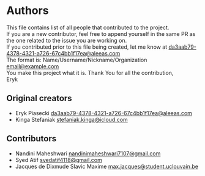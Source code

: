 # Authors

This file contains list of all people that contributed to the project.<br>
If you are a new contributor, feel free to append yourself in the same PR as the one related to the issue you are working on.<br>
If you contributed prior to this file being created, let me know at da3aab79-4378-4321-a726-67c4bb1f17ea@aleeas.com <br>
The format is: Name/Username/Nickname/Organization <email@example.com> <br>
You make this project what it is. Thank You for all the contribution,<br>
Eryk

## Original creators

- Eryk Piasecki <da3aab79-4378-4321-a726-67c4bb1f17ea@aleeas.com>
- Kinga Stefaniak <stefaniak.kinga@icloud.com>

## Contributors

- Nandini Maheshwari <nandinimaheshwari7107@gmail.com>
- Syed Atif <syedatif4118> <syedatif4118@gmail.com>
- Jacques de Dixmude Slavic Maxime <max.jacques@student.uclouvain.be>

